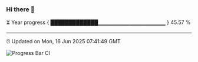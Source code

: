 ### Hi there 👋

⏳ Year progress { █████████████▁▁▁▁▁▁▁▁▁▁▁▁▁▁▁▁▁ } 45.57 %

---

⏰ Updated on Mon, 16 Jun 2025 07:41:49 GMT

![Progress Bar CI](https://github.com/IshwaranRudhara/GIT-ACTION/workflows/Progress%20Bar%20CI/badge.svg)
